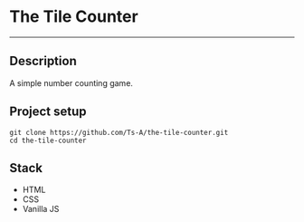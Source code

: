 # The Tile Counter
---
## Description
A simple number counting game.
## Project setup
    git clone https://github.com/Ts-A/the-tile-counter.git
    cd the-tile-counter
## Stack
-   HTML
-   CSS
-   Vanilla JS